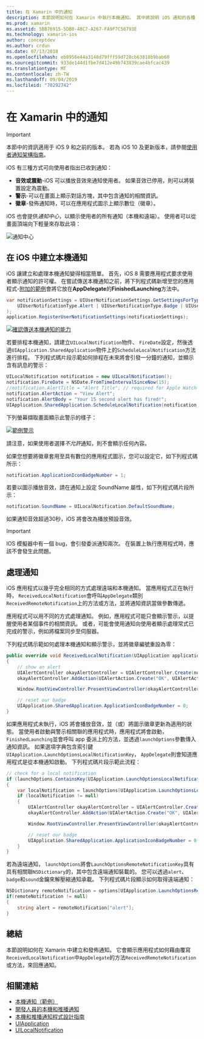 ```yaml
---
title: 在 Xamarin 中的通知
description: 本節說明如何在 Xamarin 中執行本機通知。 其中將說明 iOS 通知的各種 UI 元素，並討論與建立和顯示通知相關的 API。
ms.prod: xamarin
ms.assetid: 5BB76915-5DB0-48C7-A267-FA9F7C50793E
ms.technology: xamarin-ios
author: conceptdev
ms.author: crdun
ms.date: 07/13/2018
ms.openlocfilehash: eb8956e44a3148d79fff59d728cb63818b9bab60
ms.sourcegitcommit: 933de144d1fbe7d412e49b743839cae4bfcac439
ms.translationtype: MT
ms.contentlocale: zh-TW
ms.lasthandoff: 09/04/2019
ms.locfileid: "70292742"
---
```

# <a name="notifications-in-xamarinios"></a>在 Xamarin 中的通知

> [!IMPORTANT]
> 本節中的資訊適用于 iOS 9 和之前的版本。 若為 iOS 10 及更新版本，請參閱[使用者通知架構指南](~/ios/platform/user-notifications/index.md)。

iOS 有三種方式可向使用者指出已收到通知：

- **音效或震動**-iOS 可以播放音效來通知使用者。 如果音效已停用，則可以將裝置設定為震動。
- **警示**-可以在畫面上顯示對話方塊，其中包含通知的相關資訊。
- **徽章**-發佈通知時，可以在應用程式圖示上顯示數位（徽章）。

iOS 也會提供*通知中心*，以顯示使用者的所有通知（本機和遠端）。 使用者可以從畫面頂端向下輕量來存取此項：

![通知中心](local-notifications-in-ios-images/image13.png "通知中心")

## <a name="creating-local-notifications-in-ios"></a>在 iOS 中建立本機通知

iOS 讓建立和處理本機通知變得相當簡單。
首先，iOS 8 需要應用程式要求使用者顯示通知的許可權。 在嘗試傳送本機通知之前，將下列程式碼新增至您的應用程式-[附加的範例](https://docs.microsoft.com/samples/xamarin/ios-samples/localnotifications)會將它放在**AppDelegate**的**FinishedLaunching**方法中。

```csharp
var notificationSettings = UIUserNotificationSettings.GetSettingsForTypes(
    UIUserNotificationType.Alert | UIUserNotificationType.Badge | UIUserNotificationType.Sound, null
);
application.RegisterUserNotificationSettings(notificationSettings);
```

[![確認傳送本機通知的能力](local-notifications-in-ios-images/image0-sml.png "確認傳送本機通知的能力")](local-notifications-in-ios-images/image0.png#lightbox)

若要排程本機通知，請建立`UILocalNotification`物件、 `FireDate`設定，然後透過`UIApplication.SharedApplication`物件上的`ScheduleLocalNotification`方法進行排程。 下列程式碼片段示範如何排程在未來將會引發一分鐘的通知，並顯示含有訊息的警示：

```csharp
UILocalNotification notification = new UILocalNotification();
notification.FireDate = NSDate.FromTimeIntervalSinceNow(15);
//notification.AlertTitle = "Alert Title"; // required for Apple Watch notifications
notification.AlertAction = "View Alert";
notification.AlertBody = "Your 15 second alert has fired!";
UIApplication.SharedApplication.ScheduleLocalNotification(notification);
```

下列螢幕擷取畫面顯示此警示的樣子：

[![](local-notifications-in-ios-images/image2-sml.png "範例警示")](local-notifications-in-ios-images/image2.png#lightbox)

請注意，如果使用者選擇*不允許*通知，則不會顯示任何內容。

如果您想要將徽章套用至具有數位的應用程式圖示，您可以設定它，如下列程式碼所示：

```csharp
notification.ApplicationIconBadgeNumber = 1;
```

若要以圖示播放音效，請在通知上設定 SoundName 屬性，如下列程式碼片段所示：

```csharp
notification.SoundName = UILocalNotification.DefaultSoundName;
```

如果通知音效超過30秒，iOS 將會改為播放預設音效。

> [!IMPORTANT]
> IOS 模擬器中有一個 bug，會引發委派通知兩次。 在裝置上執行應用程式時，應該不會發生此問題。

## <a name="handling-notifications"></a>處理通知

iOS 應用程式以幾乎完全相同的方式處理遠端和本機通知。 當應用程式正在執行時， `ReceivedLocalNotification`會呼叫`AppDelegate`類別`ReceivedRemoteNotification`上的方法或方法，並將通知資訊當做參數傳遞。

應用程式可以用不同的方式處理通知。 例如，應用程式可能只會顯示警示，以提醒使用者某個事件的相關資訊。 或者，可能會使用通知向使用者顯示處理常式已完成的警示，例如將檔案同步至伺服器。

下列程式碼示範如何處理本機通知和顯示警示，並將徽章編號重設為零：

```csharp
public override void ReceivedLocalNotification(UIApplication application, UILocalNotification notification)
{
    // show an alert
    UIAlertController okayAlertController = UIAlertController.Create(notification.AlertAction, notification.AlertBody, UIAlertControllerStyle.Alert);
    okayAlertController.AddAction(UIAlertAction.Create("OK", UIAlertActionStyle.Default, null));

    Window.RootViewController.PresentViewController(okayAlertController, true, null);

    // reset our badge
    UIApplication.SharedApplication.ApplicationIconBadgeNumber = 0;
}
```

如果應用程式未執行，iOS 將會播放音效，並（或）將圖示徽章更新為適用的狀態。 當使用者啟動與警示相關聯的應用程式時，應用程式將會啟動， `FinishedLaunching`並會呼叫 app 委派上的方法，並透過`launchOptions`參數傳入通知資訊。 如果選項字典包含索引鍵`UIApplication.LaunchOptionsLocalNotificationKey`， `AppDelegate`則會知道應用程式是從本機通知啟動。 下列程式碼片段示範此流程：

```csharp
// check for a local notification
if (launchOptions.ContainsKey(UIApplication.LaunchOptionsLocalNotificationKey))
{
    var localNotification = launchOptions[UIApplication.LaunchOptionsLocalNotificationKey] as UILocalNotification;
    if (localNotification != null)
    {
        UIAlertController okayAlertController = UIAlertController.Create(localNotification.AlertAction, localNotification.AlertBody, UIAlertControllerStyle.Alert);
        okayAlertController.AddAction(UIAlertAction.Create("OK", UIAlertActionStyle.Default, null));

        Window.RootViewController.PresentViewController(okayAlertController, true, null);

        // reset our badge
        UIApplication.SharedApplication.ApplicationIconBadgeNumber = 0;
    }
}
```

若為遠端通知， `launchOptions`將會`LaunchOptionsRemoteNotificationKey`具有具有相關聯`NSDictionary`的，其中包含遠端通知裝載的。 您可以透過`alert`、 `badge`和`sound`金鑰來解壓縮通知承載。 下列程式碼片段顯示如何取得遠端通知：

```csharp
NSDictionary remoteNotification = options[UIApplication.LaunchOptionsRemoteNotificationKey];
if(remoteNotification != null)
{
    string alert = remoteNotification["alert"];
}
```

## <a name="summary"></a>總結

本節說明如何在 Xamarin 中建立和發佈通知。 它會顯示應用程式如何藉由覆寫`ReceivedLocalNotification`中`AppDelegate`的方法`ReceivedRemoteNotification`或方法，來回應通知。

## <a name="related-links"></a>相關連結

- [本機通知（範例）](https://docs.microsoft.com/samples/xamarin/ios-samples/localnotifications)
- [開發人員的本機和推播通知](https://developer.apple.com/notifications/)
- [本機和推播通知程式設計指南](https://developer.apple.com/library/prerelease/content/documentation/NetworkingInternet/Conceptual/RemoteNotificationsPG/)
- [UIApplication](http://iosapi.xamarin.com/?link=T%3aMonoTouch.UIKit.UIApplication)
- [UILocalNotification](http://iosapi.xamarin.com/?link=T%3aMonoTouch.UIKit.UILocalNotification)

